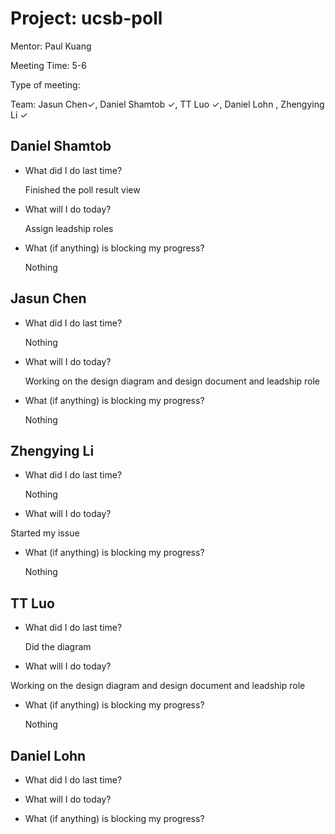 # Project: ucsb-poll

Mentor: Paul Kuang 

Meeting Time: 5-6

Type of meeting: <daily scrum> 

Team: Jasun Chen✓, Daniel Shamtob ✓, TT Luo ✓, Daniel Lohn , Zhengying Li ✓



## Daniel Shamtob
- What did I do last time?
 
  Finished the poll result view

- What will I do today?
  
  Assign leadship roles
  

- What (if anything) is blocking my progress?

  Nothing

## Jasun Chen
- What did I do last time?

  Nothing

- What will I do today?

  Working on the design diagram and design document and leadship role

- What (if anything) is blocking my progress?

  Nothing 


## Zhengying Li
- What did I do last time?

  Nothing

- What will I do today?

 Started my issue
  

- What (if anything) is blocking my progress?

  Nothing

## TT Luo
- What did I do last time?

  Did the diagram

- What will I do today?

 Working on the design diagram and design document and leadship role
  

- What (if anything) is blocking my progress?
  
  Nothing


## Daniel Lohn
- What did I do last time?



- What will I do today?



- What (if anything) is blocking my progress?

